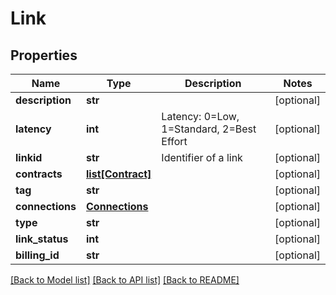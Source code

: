 # Link

## Properties
Name | Type | Description | Notes
------------ | ------------- | ------------- | -------------
**description** | **str** |  | [optional] 
**latency** | **int** | Latency: 0&#x3D;Low, 1&#x3D;Standard, 2&#x3D;Best Effort | [optional] 
**linkid** | **str** | Identifier of a link | [optional] 
**contracts** | [**list[Contract]**](Contract.md) |  | [optional] 
**tag** | **str** |  | [optional] 
**connections** | [**Connections**](Connections.md) |  | [optional] 
**type** | **str** |  | [optional] 
**link_status** | **int** |  | [optional] 
**billing_id** | **str** |  | [optional] 

[[Back to Model list]](../README.md#documentation-for-models) [[Back to API list]](../README.md#documentation-for-api-endpoints) [[Back to README]](../README.md)


